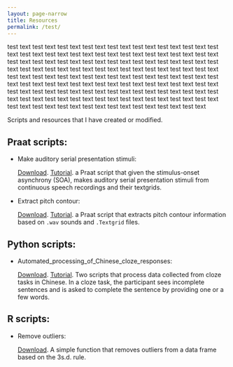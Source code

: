 ```yaml
---
layout: page-narrow
title: Resources
permalink: /test/
---
```


test text test text test text test text test text test text test text test text test text test text test text test text test text test text test text test text test text test text test text test text test text test text test text test text test text test text test text test text test text test text test text test text test text test text test text test text test text test text test text test text test text test text test text test text test text test text test text test text test text test text test text test text test text test text test text test text test text test text test text test text test text test text test text test text test text test text test text test text test text test text test text test text test text test text test text test text 

Scripts and resources that I have created or modified. 

## Praat scripts:

- Make auditory serial presentation stimuli:

  <a href="/files/resources/praat/auditory-SP-stimuli-from-textgrid" download>Download</a>. [Tutorial](https://yiling-huo.github.io/tutorials/2023/03/10/make-auditory-SP-stimuli.html). 
  a Praat script that given the stimulus-onset asynchrony (SOA), makes auditory serial presentation stimuli from continuous speech recordings and their textgrids.
  
- Extract pitch contour:

  <a href="/files/resources/praat/extract_pitch_contour" download>Download</a>. [Tutorial](https://yiling-huo.github.io/tutorials/2023/03/10/extract-tone.html). 
  a Praat script that extracts pitch contour information based on `.wav` sounds and `.Textgrid` files.

## Python scripts:

- Automated_processing_of_Chinese_cloze_responses:

  <a href="/files/resources/python/chinese-cloze.zip" download>Download</a>. [Tutorial](https://yiling-huo.github.io/tutorials/2023/02/06/How-to-process-cloze.html). 
  Two scripts that process data collected from cloze tasks in Chinese. In a cloze task, the participant sees incomplete sentences and is asked to complete the sentence by providing one or a few words.

## R scripts:

- Remove outliers:

  <a href="/files/resources/r/remove_outlier_function.R" download>Download</a>. 
  A simple function that removes outliers from a data frame based on the 3s.d. rule. 